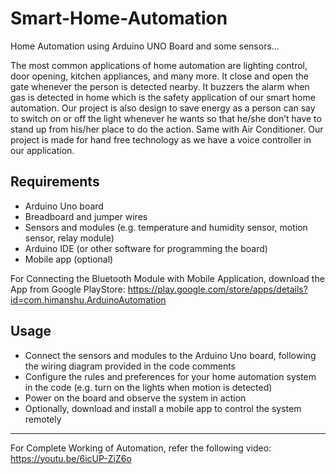 # Smart-Home-Automation
Home Automation using  Arduino UNO Board and some sensors...

The most common applications of home automation are lighting control, door opening, kitchen appliances, and many more.
It close and open the gate whenever the person is detected nearby.
It buzzers the alarm when gas is detected in home which is the safety application of our smart home automation.
Our project is also design to save energy as a person can say to switch on or off the light whenever he wants so that he/she don’t have to stand up from his/her place to do the action. Same with Air Conditioner. 
Our project is made for hand free technology as we have a voice controller in our application.

## Requirements
* Arduino Uno board
* Breadboard and jumper wires
* Sensors and modules (e.g. temperature and humidity sensor, motion sensor, relay module)
* Arduino IDE (or other software for programming the board)
* Mobile app (optional)

For Connecting the Bluetooth Module with Mobile Application, download the App from Google PlayStore:
https://play.google.com/store/apps/details?id=com.himanshu.ArduinoAutomation 

## Usage
* Connect the sensors and modules to the Arduino Uno board, following the wiring diagram provided in the code comments
* Configure the rules and preferences for your home automation system in the code (e.g. turn on the lights when motion is detected)
* Power on the board and observe the system in action
* Optionally, download and install a mobile app to control the system remotely

**************************************************************

For Complete Working of Automation, refer the following video:
https://youtu.be/6icUP-ZiZ6o
